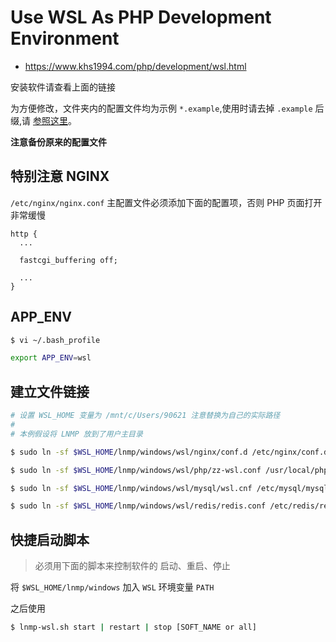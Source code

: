 # Use WSL As PHP Development Environment

* https://www.khs1994.com/php/development/wsl.html

安装软件请查看上面的链接

为方便修改，文件夹内的配置文件均为示例 `*.example`,使用时请去掉 `.example` 后缀,请 [参照这里](path.md)。

**注意备份原来的配置文件**

## 特别注意 NGINX

`/etc/nginx/nginx.conf` 主配置文件必须添加下面的配置项，否则 PHP 页面打开非常缓慢

```nginx
http {
  ...

  fastcgi_buffering off;

  ...
}
```

## APP_ENV

```bash
$ vi ~/.bash_profile

export APP_ENV=wsl
```

## 建立文件链接

```bash
# 设置 WSL_HOME 变量为 /mnt/c/Users/90621 注意替换为自己的实际路径
#
# 本例假设将 LNMP 放到了用户主目录

$ sudo ln -sf $WSL_HOME/lnmp/windows/wsl/nginx/conf.d /etc/nginx/conf.d

$ sudo ln -sf $WSL_HOME/lnmp/windows/wsl/php/zz-wsl.conf /usr/local/php/etc/php-fpm.d/zz-wsl.conf

$ sudo ln -sf $WSL_HOME/lnmp/windows/wsl/mysql/wsl.cnf /etc/mysql/mysql.conf.d/wsl.cnf

$ sudo ln -sf $WSL_HOME/lnmp/windows/wsl/redis/redis.conf /etc/redis/redis.conf
```

## 快捷启动脚本

> 必须用下面的脚本来控制软件的 启动、重启、停止

将 `$WSL_HOME/lnmp/windows` 加入 `WSL` 环境变量 `PATH`

之后使用

```bash
$ lnmp-wsl.sh start | restart | stop [SOFT_NAME or all]
```
